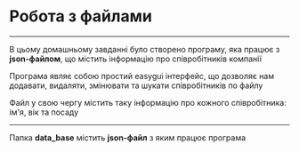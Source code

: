 # Робота з файлами
____
В цьому домашньому завданні було створено програму, яка працює з **json-файлом**, що містить інформацію про співробітників компанії

Програма являє собою простий easygui інтерфейс, що дозволяє нам додавати, видаляти, змінювати та шукати співробітників по файлу

Файл у свою чергу містить таку інформацію про кожного співробітника: ім'я, вік та посаду
____
Папка **data_base** містить **json-файл** з яким працює програма